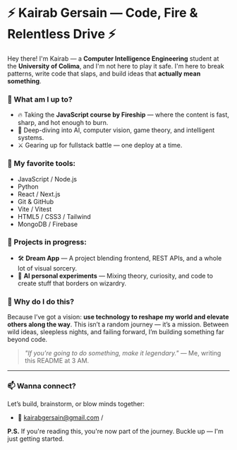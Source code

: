 # ⚡ Kairab Gersain — Code, Fire & Relentless Drive ⚡

Hey there! I'm Kairab — a **Computer Intelligence Engineering** student at the **University of Colima**, and I'm not here to play it safe. I'm here to break patterns, write code that slaps, and build ideas that **actually mean something**.

### 🚀 What am I up to?
- 🔥 Taking the **JavaScript course by Fireship** — where the content is fast, sharp, and hot enough to burn.
- 🧠 Deep-diving into AI, computer vision, game theory, and intelligent systems.
- ⚔️ Gearing up for fullstack battle — one deploy at a time.

### 🧩 My favorite tools:
- JavaScript / Node.js
- Python
- React / Next.js
- Git & GitHub
- Vite / Vitest
- HTML5 / CSS3 / Tailwind
- MongoDB / Firebase

### 🧪 Projects in progress:
- 🛠️ **Dream App** — A project blending frontend, REST APIs, and a whole lot of visual sorcery.
- 🧠 **AI personal experiments** — Mixing theory, curiosity, and code to create stuff that borders on wizardry.

### 🌌 Why do I do this?
Because I’ve got a vision: **use technology to reshape my world and elevate others along the way**. This isn’t a random journey — it’s a mission. Between wild ideas, sleepless nights, and failing forward, I’m building something far beyond code.

> _"If you're going to do something, make it legendary."_ — Me, writing this README at 3 AM.
---
### 📫 Wanna connect?
Let’s build, brainstorm, or blow minds together:

- 📧 kairabgersain@gmail.com / 

**P.S.** If you're reading this, you're now part of the journey. Buckle up — I'm just getting started.
